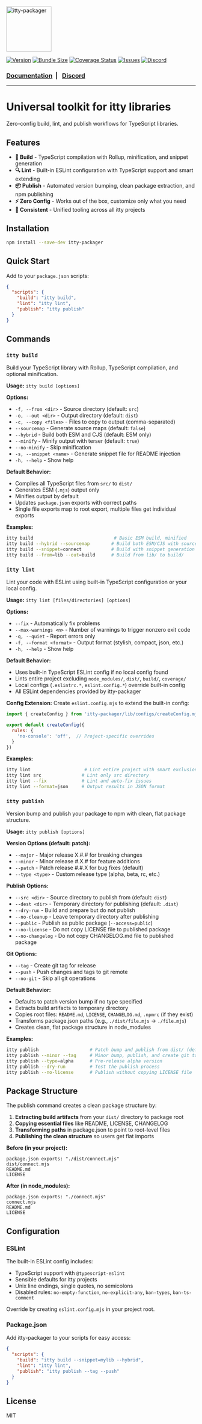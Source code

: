 <br />

<p>
<a href="https://itty.dev/itty-packager" target="_blank">
  <img src="https://github.com/user-attachments/assets/placeholder-image" alt="itty-packager" height="120" />
</a>
</p>

[![Version](https://img.shields.io/npm/v/itty-packager.svg?style=flat-square)](https://npmjs.com/package/itty-packager)
[![Bundle Size](https://deno.bundlejs.com/?q=itty-packager&badge&badge-style=flat-square)](https://deno.bundlejs.com/?q=itty-packager)
[![Coverage Status](https://img.shields.io/coveralls/github/kwhitley/itty-packager?style=flat-square)](https://coveralls.io/github/kwhitley/itty-packager)
[![Issues](https://img.shields.io/github/issues/kwhitley/itty-packager?style=flat-square)](https://github.com/kwhitley/itty-packager/issues)
[![Discord](https://img.shields.io/discord/832353585802903572?label=Discord&logo=Discord&style=flat-square&logoColor=fff)](https://discord.gg/53vyrZAu9u)

### [Documentation](https://itty.dev) &nbsp;| &nbsp; [Discord](https://discord.gg/53vyrZAu9u)

---

# Universal toolkit for itty libraries

Zero-config build, lint, and publish workflows for TypeScript libraries.

## Features

- **🔨 Build** - TypeScript compilation with Rollup, minification, and snippet generation
- **🔍 Lint** - Built-in ESLint configuration with TypeScript support and smart extending
- **📦 Publish** - Automated version bumping, clean package extraction, and npm publishing
- **⚡ Zero Config** - Works out of the box, customize only what you need
- **🎯 Consistent** - Unified tooling across all itty projects

## Installation

```bash
npm install --save-dev itty-packager
```

## Quick Start

Add to your `package.json` scripts:

```json
{
  "scripts": {
    "build": "itty build",
    "lint": "itty lint", 
    "publish": "itty publish"
  }
}
```

## Commands

### `itty build`

Build your TypeScript library with Rollup, TypeScript compilation, and optional minification.

**Usage:** `itty build [options]`

**Options:**
- `-f, --from <dir>` - Source directory (default: `src`)
- `-o, --out <dir>` - Output directory (default: `dist`) 
- `-c, --copy <files>` - Files to copy to output (comma-separated)
- `--sourcemap` - Generate source maps (default: `false`)
- `--hybrid` - Build both ESM and CJS (default: ESM only)
- `--minify` - Minify output with terser (default: `true`)
- `--no-minify` - Skip minification
- `-s, --snippet <name>` - Generate snippet file for README injection
- `-h, --help` - Show help

**Default Behavior:**
- Compiles all TypeScript files from `src/` to `dist/`
- Generates ESM (`.mjs`) output only
- Minifies output by default
- Updates `package.json` exports with correct paths
- Single file exports map to root export, multiple files get individual exports

**Examples:**
```bash
itty build                              # Basic ESM build, minified
itty build --hybrid --sourcemap        # Build both ESM/CJS with sourcemaps  
itty build --snippet=connect           # Build with snippet generation for README
itty build --from=lib --out=build      # Build from lib/ to build/
```

### `itty lint`

Lint your code with ESLint using built-in TypeScript configuration or your local config.

**Usage:** `itty lint [files/directories] [options]`

**Options:**
- `--fix` - Automatically fix problems
- `--max-warnings <n>` - Number of warnings to trigger nonzero exit code
- `-q, --quiet` - Report errors only
- `-f, --format <format>` - Output format (stylish, compact, json, etc.)
- `-h, --help` - Show help

**Default Behavior:**
- Uses built-in TypeScript ESLint config if no local config found
- Lints entire project excluding `node_modules/`, `dist/`, `build/`, `coverage/`
- Local configs (`.eslintrc.*`, `eslint.config.*`) override built-in config
- All ESLint dependencies provided by itty-packager

**Config Extension:**
Create `eslint.config.mjs` to extend the built-in config:
```javascript
import { createConfig } from 'itty-packager/lib/configs/createConfig.mjs'

export default createConfig({
  rules: {
    'no-console': 'off',  // Project-specific overrides
  }
})
```

**Examples:**
```bash
itty lint                    # Lint entire project with smart exclusions
itty lint src               # Lint only src directory
itty lint --fix             # Lint and auto-fix issues
itty lint --format=json     # Output results in JSON format
```

### `itty publish`

Version bump and publish your package to npm with clean, flat package structure.

**Usage:** `itty publish [options]`

**Version Options (default: patch):**
- `--major` - Major release X.#.# for breaking changes
- `--minor` - Minor release #.X.# for feature additions
- `--patch` - Patch release #.#.X for bug fixes (default)
- `--type <type>` - Custom release type (alpha, beta, rc, etc.)

**Publish Options:**
- `--src <dir>` - Source directory to publish from (default: `dist`)
- `--dest <dir>` - Temporary directory for publishing (default: `.dist`)
- `--dry-run` - Build and prepare but do not publish
- `--no-cleanup` - Leave temporary directory after publishing
- `--public` - Publish as public package (`--access=public`)
- `--no-license` - Do not copy LICENSE file to published package
- `--no-changelog` - Do not copy CHANGELOG.md file to published package

**Git Options:**
- `--tag` - Create git tag for release
- `--push` - Push changes and tags to git remote
- `--no-git` - Skip all git operations

**Default Behavior:**
- Defaults to patch version bump if no type specified
- Extracts build artifacts to temporary directory
- Copies root files: `README.md`, `LICENSE`, `CHANGELOG.md`, `.npmrc` (if they exist)
- Transforms package.json paths (e.g., `./dist/file.mjs` → `./file.mjs`)
- Creates clean, flat package structure in node_modules

**Examples:**
```bash
itty publish                   # Patch bump and publish from dist/ (default)
itty publish --minor --tag     # Minor bump, publish, and create git tag
itty publish --type=alpha      # Pre-release alpha version
itty publish --dry-run         # Test the publish process
itty publish --no-license      # Publish without copying LICENSE file
```

## Package Structure

The publish command creates a clean package structure by:

1. **Extracting build artifacts** from your `dist/` directory to package root
2. **Copying essential files** like README, LICENSE, CHANGELOG
3. **Transforming paths** in package.json to point to root-level files
4. **Publishing the clean structure** so users get flat imports

**Before (in your project):**
```
package.json exports: "./dist/connect.mjs"
dist/connect.mjs
README.md
LICENSE
```

**After (in node_modules):**
```
package.json exports: "./connect.mjs"  
connect.mjs
README.md
LICENSE
```

## Configuration

### ESLint

The built-in ESLint config includes:
- TypeScript support with `@typescript-eslint`
- Sensible defaults for itty projects
- Unix line endings, single quotes, no semicolons
- Disabled rules: `no-empty-function`, `no-explicit-any`, `ban-types`, `ban-ts-comment`

Override by creating `eslint.config.mjs` in your project root.

### Package.json

Add itty-packager to your scripts for easy access:

```json
{
  "scripts": {
    "build": "itty build --snippet=mylib --hybrid",
    "lint": "itty lint",
    "publish": "itty publish --tag --push"
  }
}
```

## License

MIT